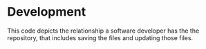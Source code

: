 # Development
This code depicts the relationship a software developer has the the repository, that includes saving the files and updating those files.
